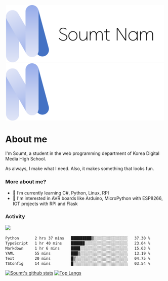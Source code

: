 <p align="center">
  <img src="https://github.com/soumt-r/soumt-r/blob/main/soumt.png?raw=true#gh-light-mode-only" style="width:500px">
  <img src="https://github.com/soumt-r/soumt-r/blob/main/soumt_dark.png?raw=true#gh-dark-mode-only" style="width:500px">
</p>

# About me

I'm Soumt, a student in the web programming department of Korea Digital Media High School.

As always, I make what I need. Also, it makes something that looks fun.

### More about me?
- 🌱 I’m currently learning C#, Python, Linux, RPI
- :pushpin: I'm interested in AVR boards like Arduino, MicroPython with ESP8266, IOT projects with RPI and Flask


### Activity
<img height="400" img src="https://wakatime.com/share/@soumt_r/0e4d0df5-374b-4c75-8ddb-57d54d739f69.svg"></img>

<!--START_SECTION:waka-->

```text
Python       2 hrs 37 mins   █████████▒░░░░░░░░░░░░░░░   37.30 %
TypeScript   1 hr 40 mins    ██████░░░░░░░░░░░░░░░░░░░   23.64 %
Markdown     1 hr 6 mins     ████░░░░░░░░░░░░░░░░░░░░░   15.63 %
YAML         55 mins         ███▒░░░░░░░░░░░░░░░░░░░░░   13.19 %
Text         20 mins         █▒░░░░░░░░░░░░░░░░░░░░░░░   04.75 %
TSConfig     14 mins         █░░░░░░░░░░░░░░░░░░░░░░░░   03.54 %
```

<!--END_SECTION:waka-->

[![Soumt's github stats](https://github-readme-stats.vercel.app/api?username=soumt-r)](https://github.com/anuraghazra/github-readme-stats)
[![Top Langs](https://github-readme-stats.vercel.app/api/top-langs/?username=soumt-r&layout=compact)](https://github.com/anuraghazra/github-readme-stats)

